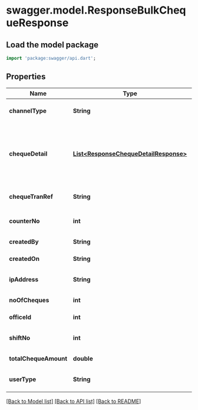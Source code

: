 # swagger.model.ResponseBulkChequeResponse

## Load the model package
```dart
import 'package:swagger/api.dart';
```

## Properties
Name | Type | Description | Notes
------------ | ------------- | ------------- | -------------
**channelType** | **String** |  | [optional] [default to null]
**chequeDetail** | [**List&lt;ResponseChequeDetailResponse&gt;**](ResponseChequeDetailResponse.md) | AckStatus          bool      &#x60;json:\&quot;ackstatus\&quot;&#x60; AckDate            string    &#x60;json:\&quot;ackdate\&quot;&#x60; AckBy              string    &#x60;json:\&quot;ackby\&quot;&#x60; AckOfficeID        uint64    &#x60;json:\&quot;ackofficeid\&quot;&#x60; | [default to []]
**chequeTranRef** | **String** |  | [optional] [default to null]
**counterNo** | **int** |  | [optional] [default to null]
**createdBy** | **String** |  | [default to null]
**createdOn** | **String** |  | [default to null]
**ipAddress** | **String** |  | [optional] [default to null]
**noOfCheques** | **int** |  | [default to null]
**officeId** | **int** |  | [default to null]
**shiftNo** | **int** |  | [optional] [default to null]
**totalChequeAmount** | **double** |  | [default to null]
**userType** | **String** |  | [optional] [default to null]

[[Back to Model list]](../README.md#documentation-for-models) [[Back to API list]](../README.md#documentation-for-api-endpoints) [[Back to README]](../README.md)

